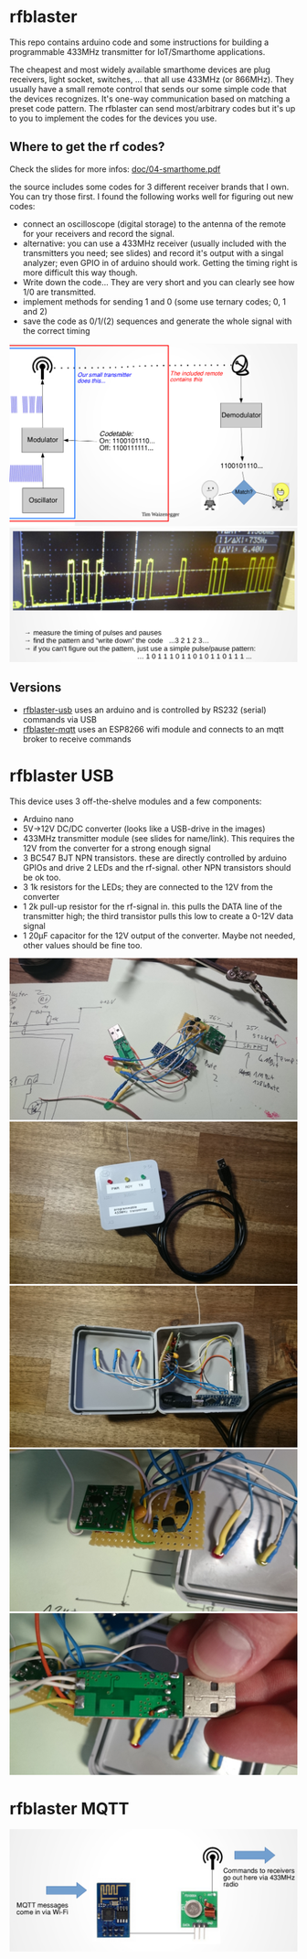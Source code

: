 # rfblaster
This repo contains arduino code and some instructions for building a programmable 433MHz transmitter for IoT/Smarthome applications.

The cheapest and most widely available smarthome devices are plug receivers, light socket, switches, ... that all use 433MHz (or 866MHz). 
They usually have a small remote control that sends our some simple code that the devices recognizes. It's one-way communication based on matching a preset code pattern.
The rfblaster can send most/arbitrary codes but it's up to you to implement the codes for the devices you use. 

## Where to get the rf codes?
Check the slides for more infos: [doc/04-smarthome.pdf](doc/04-smarthome.pdf)


the source includes some codes for 3 different receiver brands that I own. You can try those first. I found the following works well for figuring out new codes: 

* connect an oscilloscope (digital storage) to the antenna of the remote for your receivers and record the signal. 
* alternative: you can use a 433MHz receiver (usually included with the transmitters you need; see slides) and record it's output with a singal analyzer; even GPIO in of arduino should work. Getting the timing right is more difficult this way though.
* Write down the code... They are very short and you can clearly see how 1/0 are transmitted.
* implement methods for sending 1 and 0 (some use ternary codes; 0, 1 and 2)
* save the code as 0/1/(2) sequences and generate the whole signal with the correct timing

![rfblaster](doc/7.png)
![rfblaster](doc/8.png)

## Versions
* [rfblaster-usb](rfblaster-usb/) uses an arduino and is controlled by RS232 (serial) commands via USB 
* [rfblaster-mqtt](rfblaster-mqtt/) uses an ESP8266 wifi module and connects to an mqtt broker to receive commands

# rfblaster USB
This device uses 3 off-the-shelve modules and a few components:
* Arduino nano
* 5V->12V DC/DC converter (looks like a USB-drive in the images)
* 433MHz transmitter module (see slides for name/link). This requires the 12V from the converter for a strong enough signal
* 3 BC547 BJT NPN transistors. these are directly controlled by arduino GPIOs and drive 2 LEDs and the rf-signal. other NPN transistors should be ok too.
* 3 1k resistors for the LEDs; they are connected to the 12V from the converter
* 1 2k pull-up resistor for the rf-signal in. this pulls the DATA line of the transmitter high; the third transistor pulls this low to create a 0-12V data signal
* 1 20µF capacitor for the 12V output of the converter. Maybe not needed, other values should be fine too.

![rfblaster](doc/1.JPG)
![rfblaster](doc/2.JPG)
![rfblaster](doc/3.JPG)
![rfblaster](doc/4.JPG)
![rfblaster](doc/5.JPG)

# rfblaster MQTT
![rfblaster](doc/6.png)

